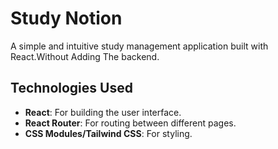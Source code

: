 # Study Notion

A simple and intuitive study management application built with React.Without Adding The backend.

## Technologies Used

- **React**: For building the user interface.
- **React Router**: For routing between different pages.
- **CSS Modules/Tailwind CSS**: For styling.
